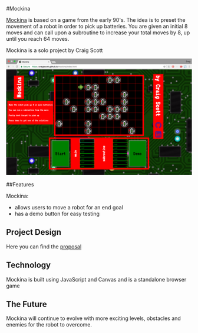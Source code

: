 #Mockina

[Mockina][Mockina] is based on a game from the early 90's. The idea is to preset the movement of a robot in order to pick up batteries. You are given an initial 8 moves and can call upon a subroutine to increase your total moves by 8, up until you reach 64 moves.

Mockina is a solo project by Craig Scott


![Mokina: docs/images/game.png][MockinaPage]

##Features

Mockina:
- allows users to move a robot for an end goal
- has a demo button for easy testing


## Project Design

Here you can find the [proposal][proposal]


## Technology


Mockina is built using JavaScript and Canvas and is a standalone browser game

## The Future

Mockina will continue to evolve with more exciting levels, obstacles and enemies for the robot to overcome.



[MockinaPage]: docs/images/game.png
[Mockina]: https://craigtscott.github.io/mockina/index.html "Live"
[page]: ./docs/images/game.png "Mockina"
[proposal]: ./docs/project_proposal.md

